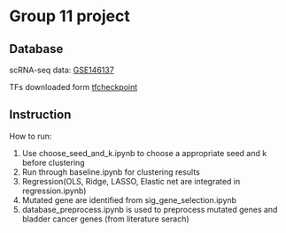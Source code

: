 # Group 11 project

## Database
scRNA-seq data: [GSE146137](https://www.ncbi.nlm.nih.gov/geo/query/acc.cgi?acc=GSE146137)

TFs downloaded form [tfcheckpoint](https://www.tfcheckpoint.org/)


## Instruction

How to run:
1. Use choose_seed_and_k.ipynb to choose a appropriate seed and k before clustering
2. Run through baseline.ipynb for clustering results
3. Regression(OLS, Ridge, LASSO, Elastic net are integrated in regression.ipynb)
4. Mutated gene are identified from sig_gene_selection.ipynb
4. database_preprocess.ipynb is used to preprocess mutated genes and bladder cancer genes (from literature serach)